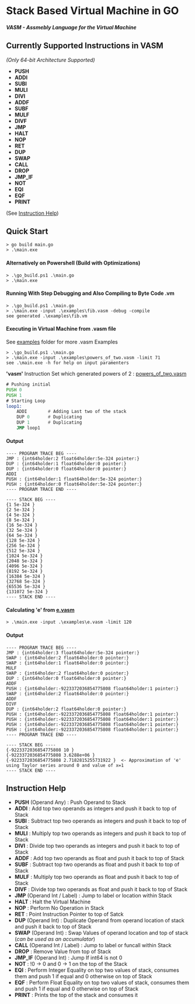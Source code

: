 # Stack Based Virtual Machine in GO

##### VASM - Assmebly Language for the Virtual Machine
## Currently Supported Instructions in VASM 

*(Only 64-bit Architecture Supported)*
- **PUSH**
- **ADDI**
- **SUBI**
- **MULI**
- **DIVI**
- **ADDF**
- **SUBF**
- **MULF**
- **DIVF**
- **JMP**
- **HALT**
- **NOP**
- **RET**
- **DUP**
- **SWAP**
- **CALL**
- **DROP**
- **JMP_IF**
- **NOT**
- **EQI**
- **EQF**
- **PRINT**


(See [Instruction Help](#instruction-help))
## Quick Start

```console
> go build main.go
> .\main.exe
```
#### Alternatively on Powershell (Build with Optimizations)
```console
> .\go_build.ps1 .\main.go
> .\main.exe
```
#### Running With Step Debugging and Also Compiling to Byte Code .vm
```console
> .\go_build.ps1 .\main.go
> .\main.exe -input .\examples\fib.vasm -debug -compile
see generated .\examples\fib.vm 
```
#### Executing in Virtual Machine from .vasm file

See [examples](./examples) folder for more .vasm Examples
```console
> .\go_build.ps1 .\main.go
> .\main.exe -input .\examples\powers_of_two.vasm -limit 71
see .\main.exe -h for help on input paramenters
```
**'vasm'** Instruction Set which generated powers of 2 : [powers_of_two.vasm](./examples/powers_of_two.vasm)
```asm
# Pushing initial
PUSH 0
PUSH 1
# Starting Loop
loop1:
    ADDI		# Adding Last two of the stack
    DUP 0		# Duplicating 
    DUP 1		# Duplicating 
    JMP loop1
```
#### Output
```console
---- PROGRAM TRACE BEG ----
JMP : {int64holder:2 float64holder:5e-324 pointer:}
DUP : {int64holder:1 float64holder:0 pointer:}
DUP : {int64holder:0 float64holder:0 pointer:}
ADDI
PUSH : {int64holder:1 float64holder:5e-324 pointer:}
PUSH : {int64holder:0 float64holder:5e-324 pointer:}
---- PROGRAM TRACE END ----

---- STACK BEG ----
{1 5e-324 }
{2 5e-324 }
{4 5e-324 }
{8 5e-324 }
{16 5e-324 }
{32 5e-324 }
{64 5e-324 }
{128 5e-324 }
{256 5e-324 }
{512 5e-324 }
{1024 5e-324 }
{2048 5e-324 }
{4096 5e-324 }
{8192 5e-324 }
{16384 5e-324 }
{32768 5e-324 }
{65536 5e-324 }
{131072 5e-324 }
---- STACK END ----
```

#### Calculating 'e' from [e.vasm](./examples/e.vasm)

```console
> .\main.exe -input .\examples\e.vasm -limit 120
```
#### Output
```console
---- PROGRAM TRACE BEG ----
JMP : {int64holder:3 float64holder:5e-324 pointer:}
SWAP : {int64holder:2 float64holder:0 pointer:}
SWAP : {int64holder:1 float64holder:0 pointer:}
MULF
SWAP : {int64holder:2 float64holder:0 pointer:}
DUP : {int64holder:0 float64holder:0 pointer:}
ADDF
PUSH : {int64holder:-9223372036854775808 float64holder:1 pointer:}
SWAP : {int64holder:2 float64holder:0 pointer:}
ADDF
DIVF
DUP : {int64holder:2 float64holder:0 pointer:}
PUSH : {int64holder:-9223372036854775808 float64holder:1 pointer:}
PUSH : {int64holder:-9223372036854775808 float64holder:1 pointer:}
PUSH : {int64holder:-9223372036854775808 float64holder:1 pointer:}
PUSH : {int64holder:-9223372036854775808 float64holder:1 pointer:}
---- PROGRAM TRACE END ----

---- STACK BEG ----
{-9223372036854775808 10 }
{-9223372036854775808 3.6288e+06 }
{-9223372036854775808 2.7182815255731922 }  <- Approximation of 'e' using Taylor series around 0 and value of x=1
---- STACK END ----
```

## Instruction Help

- **PUSH** (Operand Any) : Push Operand to Stack 
- **ADDI** : Add top two operands as integers and push it back to top of Stack
- **SUBI** : Subtract top two operands as integers and push it back to top of Stack
- **MULI** : Multiply top two operands as integers and push it back to top of Stack
- **DIVI** : Divide top two operands as integers and push it back to top of Stack
- **ADDF** : Add top two operands as float and push it back to top of Stack
- **SUBF** : Subtract top two operands as float and push it back to top of Stack
- **MULF** : Multiply top two operands as float and push it back to top of Stack
- **DIVF** : Divide top two operands as float and push it back to top of Stack
- **JMP** (Operand Int / Label) : Jump to label or location within Stack
- **HALT** : Halt the Virtual Machine
- **NOP** : Perform No Operation in Stack
- **RET** : Point Instruction Pointer to top of Satck
- **DUP** (Operand Int) : Duplicate Operand from operand location of stack and push it back to top of Stack
- **SWAP** (Operand Int) : Swap Values of operand location and top of stack (*can be used as an accumulator*) 
- **CALL** (Operand Int / Label) : Jump to label or funcall within Stack
- **DROP** : Remove Value from top of Stack
- **JMP_IF** (Operand Int) : Jump If int64 is not 0
- **NOT** : !0 -> 0 and 0 -> 1 on the top of the Stack
- **EQI** : Perform Integer Equality on top two values of stack, consumes them and push 1 if equal and 0 otherwise on top of Stack
- **EQF** : Perform Float Equality on top two values of stack, consumes them and push 1 if equal and 0 otherwise on top of Stack
- **PRINT** : Prints the top of the stack and consumes it
